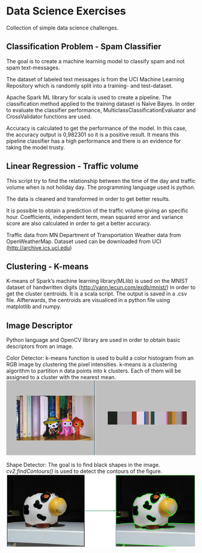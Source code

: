 # Data Science Exercises

Collection of simple data science challenges.

## Classification Problem - Spam Classifier

The goal is to create a machine learning model to classify spam and not spam text-messages. 

The dataset of labeled text messages is from the UCI Machine Learning Repository which is randomly split into a training- and test-dataset.

Apache Spark ML library for scala is used to create a pipeline. The classification method applied to the training dataset is Naïve Bayes. In order to evaluate the classifier performance, MulticlassClassificationEvaluator and CrossValidator functions are used.

Accuracy is calculated to get the performance of the model. In this case, the accuracy output is 0,982301 so it is a positive result. It means this pipeline classifier has a high performance and there is an evidence for taking the model trusty.

## Linear Regression - Traffic volume

This script try to find the relationship between the time of the day and traffic volume when is not holiday day. The programming language used is python.

The data is cleaned and transformed in order to get better results.

It is possible to obtain a prediction of the traffic volume giving an specific hour. Coefficients, independent term, mean squared error and variance score are also calculated in order to get a better accuracy.

Traffic data from MN Department of Transportation Weather data from OpenWeatherMap. Dataset used can be downloaded from UCI (http://archive.ics.uci.edu)

## Clustering - K-means 

K-means of Spark’s machine learning library(MLlib) is used on the MNIST dataset of handwritten digits (http://yann.lecun.com/exdb/mnist/) in order to get the cluster centroids. It is a scala script. The output is saved in a .csv file. Alfterwards, the centroids are visualiced in a python file using matplotlib and numpy.

## Image Descriptor

Python language and OpenCV library are used in order to obtain basic descriptors from an image.

Color Detector: k-means function is used to build a color histogram from an RGB image by clustering the pixel intensities. k-means is a clustering algorithm to partition n data points into k clusters. Each of them will be assigned to a cluster with the nearest mean.
![alt text](https://github.com/judd91/DataScienceExercises/blob/master/ImageDescriptor/Images%20Result/ColorDesc.PNG)

Shape Detector: The goal is to find black shapes in the image. *cv2.findContours()* is used to detect the contours of the figure.
![alt text](https://github.com/judd91/DataScienceExercises/blob/master/ImageDescriptor/Images%20Result/shape.PNG)




